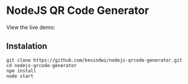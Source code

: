 NodeJS QR Code Generator
========================
View the live demo: 

## Instalation
```
git clone https://github.com/kevindwi/nodejs-qrcode-generator.git
cd nodejs-qrcode-generator
npm install
node start
```
